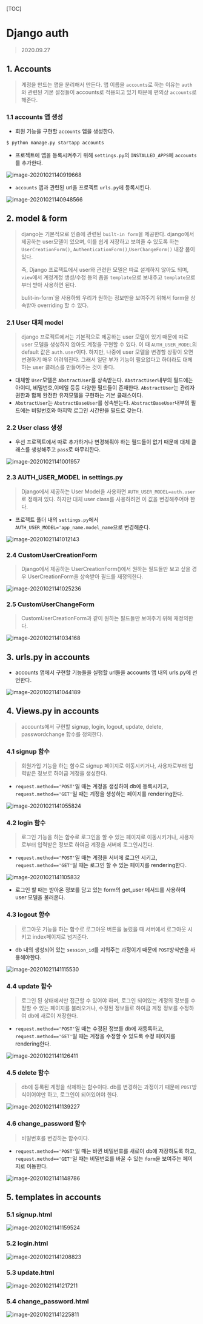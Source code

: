 [TOC]

# Django auth

> 2020.09.27



## 1. Accounts

> 계정을 만드는 앱을 분리해서 만든다. 앱 이름을 `accounts`로 하는 이유는 `auth`와 관련된 기본 설정들이 accounts로 적용되고 있기 때문에 편의상 `accounts`로 해준다.



### 1.1 accounts 앱 생성

- 회원 기능을 구현할 `accounts` 앱을 생성한다.

```bash
$ python manage.py startapp accounts
```

- 프로젝트에 앱을 등록시켜주기 위해 `settings.py`의 `INSTALLED_APPS`에 `accounts`를 추가한다.

![image-20201021140919668](./img/image-20201021140919668.png)

- `accounts` 앱과 관련된 url을 프로젝트 `urls.py`에 등록시킨다.

![image-20201021140948566](./img/image-20201021140948566.png)



## 2. model & form

> django는 기본적으로 인증에 관련된 `built-in form`을 제공한다. django에서 제공하는 user모델이 있으며, 이를 쉽게 저장하고 보여줄 수 있도록 하는 `UserCreationForm()`, `AuthenticationForm()`,`UserChangeForm()` 내장 폼이 있다.
>
> 즉, Django 프로젝트에서 user와 관련한 모델은 따로 설계하지 않아도 되며, `view`에서 계정계정 생성/수정 등의 폼을 `template`으로 보내주고 `template`으로부터 받아 사용하면 된다.
>
> bulit-in-form`을 사용하되 우리가 원하는 정보만을 보여주기 위해서 form을 상속받아 overriding 할 수 있다. 



### 2.1 User 대체 model

> django 프로젝트에서는 기본적으로 제공하는 user 모델이 있기 때문에 따로 user 모델을 생성하지 않아도 계정을 구현할 수 있다. 이 때 `AUTH_USER_MODEL`의 default 값은 `auth.user`이다. 하지만, 나중에 user 모델을 변경할 상황이 오면 변경하기 매우 어려워진다. 그래서 일단 부가 기능이 필요없다고 하더라도 대체하는 user 클래스를 만들어주는 것이 좋다.

- 대체할 `User`모델은 `AbstractUser`를 상속받는다. `AbstractUser`내부의 필드에는 아이디, 비밀번호,이메일 등등 다양한 필드들이 존재한다. `AbstractUser`는 관리자 권한과 함께 완전한 유저모델을 구현하는 기본 클래스이다.
- `AbstractUser`는 `AbstractBaseUser`를 상속받는다. `AbstractBaseUser`내부의 필드에는 비밀번호와 마지막 로그인 시간만을 필드로 갖는다.



### 2.2 User class 생성

- 우선 프로젝트에서 따로 추가하거나 변경해줘야 하는 필드들이 없기 때문에 대체 클래스를 생성해주고 `pass`로 마무리한다.

![image-20201021141001957](./img/image-20201021141001957.png)



### 2.3 AUTH_USER_MODEL in settings.py

> Django에서 제공하는 User Model을 사용하면 `AUTH_USER_MODEL=auth.user`로 정해져 있다. 하지만 대체 user class를 사용하려면 이 값을 변경해주어야 한다.

- 프로젝트 폴더 내의 `settings.py`에서 `AUTH_USER_MODEL='app_name.model_name`으로 변경해준다.

![image-20201021141012143](./img/image-20201021141012143.png)



### 2.4 CustomUserCreationForm

> Django에서 제공하는 UserCreationForm()에서 원하는 필드들만 보고 싶을 경우 UserCreationForm을 상속받아 필드를 재정의한다.

![image-20201021141025236](./img/image-20201021141025236.png)



### 2.5 CustomUserChangeForm

> CustomUserCreationForm과 같이 원하는 필드들만 보여주기 위해 재정의한다.

![image-20201021141034168](./img/image-20201021141034168.png)



## 3. urls.py in accounts

- accounts 앱에서 구현할 기능들을 실행할 url들을 accounts 앱 내의 urls.py에 선언한다.

![image-20201021141044189](./img/image-20201021141044189.png)



## 4. Views.py in accounts

> accounts에서 구현할 signup, login, logout, update, delete, passwordchange 함수를 정의한다.

### 4.1 signup 함수

> 회원가입 기능을 하는 함수로 signup 페이지로 이동시키거나, 사용자로부터 입력받은 정보로 하여금 계정을 생성한다.

- `request.method=='POST'`일 때는 계정을 생성하여 db에 등록시키고, `request.method=='GET'`일 때는 계정을 생성하는 페이지를 rendering한다.

![image-20201021141055824](./img/image-20201021141055824.png)



### 4.2 login 함수

> 로그인 기능을 하는 함수로 로그인을 할 수 있는 페이지로 이동시키거나, 사용자로부터 입력받은 정보로 하여금 계정을 서버에 로그인시킨다.

- `request.method=='POST'`일 때는 계정을 서버에 로그인 시키고, `request.method=='GET'`일 때는 로그인 할 수 있는 페이지를 rendering한다.

![image-20201021141105832](./img/image-20201021141105832.png)

- 로그인 할 때는 받아온 정보를 담고 있는 form의 get_user 메서드를 사용하여 user 모델을 불러온다.



### 4.3 logout 함수

> 로그아웃 기능을 하는 함수로 로그아웃 버튼을 눌렀을 때 서버에서 로그아웃 시키고 index페이지로 넘겨준다. 

- db 내의 생성되어 있는 `session_id`를 지워주는 과정이기 때문에 `POST`방식만을 사용해야한다.

![image-20201021141115530](./img/image-20201021141115530.png)



### 4.4 update 함수

> 로그인 된 상태에서만 접근할 수 있어야 하며, 로그인 되어있는 계정의 정보를 수정할 수 있는 페이지를 불러오거나, 수정된 정보들로 하여금 계정 정보를 수정하여 db에 새로이 저장한다.

- `request.method=='POST'`일 때는 수정된 정보를 db에 재등록하고, `request.method=='GET'`일 때는 계정을 수정할 수 있도록 수정 페이지를 rendering한다.

![image-20201021141126411](./img/image-20201021141126411.png)



### 4.5 delete 함수

> db에 등록된 계정을 삭제하는 함수이다. db를 변경하는 과정이기 때문에 `POST`방식이어야만 하고, 로그인이 되어있어야 한다.

![image-20201021141139227](./img/image-20201021141139227.png)



### 4.6 change_password 함수

> 비밀번호를 변경하는 함수이다. 

- `request.method=='POST'`일 때는 바뀐 비밀번호를 새로이 db에 저장하도록 하고, `request.method=='GET'`일 때는 비밀번호를 바꿀 수 있는 `form`을 보여주는 페이지로 이동한다.

![image-20201021141148786](./img/image-20201021141148786.png)



## 5. templates in accounts



### 5.1 signup.html

![image-20201021141159524](./img/image-20201021141159524.png)



### 5.2 login.html

![image-20201021141208823](./img/image-20201021141208823.png)



### 5.3 update.html

![image-20201021141217211](./img/image-20201021141217211.png)



### 5.4 change_password.html

![image-20201021141225811](./img/image-20201021141225811.png)

